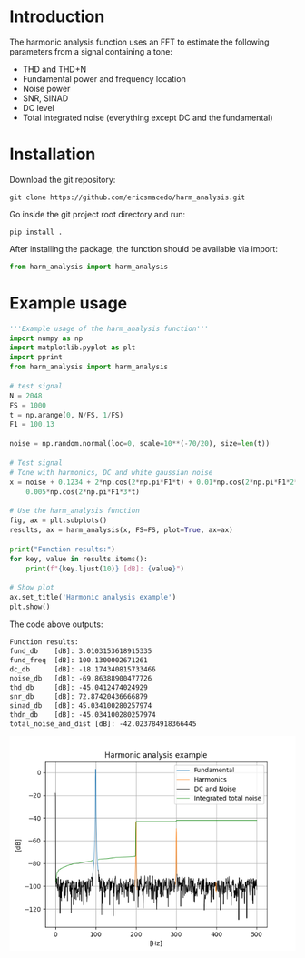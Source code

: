 # Introduction 
The harmonic analysis function uses an FFT to estimate the following parameters from a signal containing a tone:
- THD and THD+N
- Fundamental power and frequency location
- Noise power
- SNR, SINAD
- DC level
- Total integrated noise (everything except DC and the fundamental)

# Installation

Download the git repository:
```
git clone https://github.com/ericsmacedo/harm_analysis.git
```
Go inside the git project root directory and run:
```
pip install .
```
After installing the package, the function should be available via import:
```python
from harm_analysis import harm_analysis
```
# Example usage

```python
'''Example usage of the harm_analysis function'''
import numpy as np
import matplotlib.pyplot as plt
import pprint
from harm_analysis import harm_analysis

# test signal
N = 2048
FS = 1000
t = np.arange(0, N/FS, 1/FS)
F1 = 100.13

noise = np.random.normal(loc=0, scale=10**(-70/20), size=len(t))

# Test signal
# Tone with harmonics, DC and white gaussian noise
x = noise + 0.1234 + 2*np.cos(2*np.pi*F1*t) + 0.01*np.cos(2*np.pi*F1*2*t) +\
    0.005*np.cos(2*np.pi*F1*3*t) 

# Use the harm_analysis function
fig, ax = plt.subplots()
results, ax = harm_analysis(x, FS=FS, plot=True, ax=ax)

print("Function results:")
for key, value in results.items():
    print(f"{key.ljust(10)} [dB]: {value}")

# Show plot
ax.set_title('Harmonic analysis example')
plt.show() 
```

The code above outputs:
```
Function results:
fund_db    [dB]: 3.0103153618915335
fund_freq  [dB]: 100.1300002671261
dc_db      [dB]: -18.174340815733466
noise_db   [dB]: -69.86388900477726
thd_db     [dB]: -45.0412474024929
snr_db     [dB]: 72.87420436666879
sinad_db   [dB]: 45.034100280257974
thdn_db    [dB]: -45.034100280257974
total_noise_and_dist [dB]: -42.023784918366445
```

![Harmonic Analysis plot](docs/harm_analysis_out_example.png)
